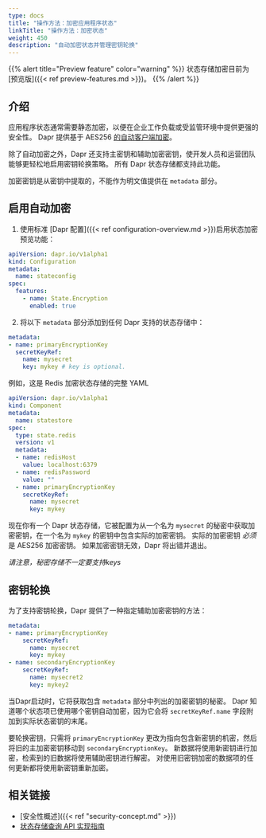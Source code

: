 ```yaml
---
type: docs
title: "操作方法：加密应用程序状态"
linkTitle: "操作方法：加密状态"
weight: 450
description: "自动加密状态并管理密钥轮换"
---
```


{{% alert title="Preview feature" color="warning" %}}
状态存储加密目前为 [预览版]({{< ref preview-features.md >}})。
{{% /alert %}}

## 介绍

应用程序状态通常需要静态加密，以便在企业工作负载或受监管环境中提供更强的安全性。 Dapr 提供基于 AES256 [的自动客户端加密](https://en.wikipedia.org/wiki/Advanced_Encryption_Standard)。

除了自动加密之外，Dapr 还支持主密钥和辅助加密密钥，使开发人员和运营团队能够更轻松地启用密钥轮换策略。 所有 Dapr 状态存储都支持此功能。

加密密钥是从密钥中提取的，不能作为明文值提供在 `metadata` 部分。

## 启用自动加密

1. 使用标准 [Dapr 配置]({{< ref configuration-overview.md >}})启用状态加密预览功能：

```yaml
apiVersion: dapr.io/v1alpha1
kind: Configuration
metadata:
  name: stateconfig
spec:
  features:
    - name: State.Encryption
      enabled: true
```

2. 将以下 `metadata` 部分添加到任何 Dapr 支持的状态存储中：

```yaml
metadata:
- name: primaryEncryptionKey
  secretKeyRef:
    name: mysecret
    key: mykey # key is optional.
```

例如，这是 Redis 加密状态存储的完整 YAML

```yaml
apiVersion: dapr.io/v1alpha1
kind: Component
metadata:
  name: statestore
spec:
  type: state.redis
  version: v1
  metadata:
  - name: redisHost
    value: localhost:6379
  - name: redisPassword
    value: ""
  - name: primaryEncryptionKey
    secretKeyRef:
      name: mysecret
      key: mykey
```

现在你有一个 Dapr 状态存储，它被配置为从一个名为 `mysecret` 的秘密中获取加密密钥，在一个名为 `mykey` 的密钥中包含实际的加密密钥。 实际的加密密钥 *必须* 是 AES256 加密密钥。 如果加密密钥无效，Dapr 将出错并退出。

*请注意，秘密存储不一定要支持keys*

## 密钥轮换

为了支持密钥轮换，Dapr 提供了一种指定辅助加密密钥的方法：

```yaml
metadata:
- name: primaryEncryptionKey
    secretKeyRef:
      name: mysecret
      key: mykey
- name: secondaryEncryptionKey
    secretKeyRef:
      name: mysecret2
      key: mykey2
```

当Dapr启动时，它将获取包含 `metadata` 部分中列出的加密密钥的秘密。 Dapr 知道哪个状态项已使用哪个密钥自动加密，因为它会将 `secretKeyRef.name` 字段附加到实际状态密钥的末尾。

要轮换密钥，只需将 `primaryEncryptionKey` 更改为指向包含新密钥的机密，然后将旧的主加密密钥移动到 `secondaryEncryptionKey`。 新数据将使用新密钥进行加密，检索到的旧数据将使用辅助密钥进行解密。 对使用旧密钥加密的数据项的任何更新都将使用新密钥重新加密。

## 相关链接
 - [安全性概述]({{< ref "security-concept.md" >}})
 - [状态存储查询 API 实现指南](https://github.com/dapr/components-contrib/blob/master/state/Readme.md#implementing-state-query-api)